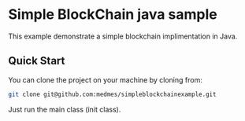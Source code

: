 # Simple BlockChain java sampleThis example demonstrate a simple blockchain implimentation in Java.## Quick StartYou can clone the project on your machine by cloning from:```bashgit clone git@github.com:medmes/simpleblockchainexample.git```Just run the main class (init class).